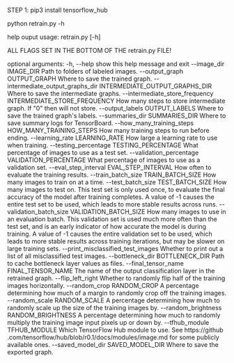 STEP 1: pip3 install tensorflow_hub

python retrain.py -h

help ouput
usage: retrain.py [-h]

ALL FLAGS SET IN THE BOTTOM OF THE retrain.py FILE!

optional arguments:
  -h, --help            show this help message and exit
  --image_dir IMAGE_DIR
                        Path to folders of labeled images.
  --output_graph OUTPUT_GRAPH
                        Where to save the trained graph.
  --intermediate_output_graphs_dir INTERMEDIATE_OUTPUT_GRAPHS_DIR
                        Where to save the intermediate graphs.
  --intermediate_store_frequency INTERMEDIATE_STORE_FREQUENCY
                        How many steps to store intermediate graph. If "0"
                        then will not store.
  --output_labels OUTPUT_LABELS
                        Where to save the trained graph's labels.
  --summaries_dir SUMMARIES_DIR
                        Where to save summary logs for TensorBoard.
  --how_many_training_steps HOW_MANY_TRAINING_STEPS
                        How many training steps to run before ending.
  --learning_rate LEARNING_RATE
                        How large a learning rate to use when training.
  --testing_percentage TESTING_PERCENTAGE
                        What percentage of images to use as a test set.
  --validation_percentage VALIDATION_PERCENTAGE
                        What percentage of images to use as a validation set.
  --eval_step_interval EVAL_STEP_INTERVAL
                        How often to evaluate the training results.
  --train_batch_size TRAIN_BATCH_SIZE
                        How many images to train on at a time.
  --test_batch_size TEST_BATCH_SIZE
  How many images to test on. This test set is only used
                       once, to evaluate the final accuracy of the model
                       after training completes. A value of -1 causes the
                       entire test set to be used, which leads to more stable
                       results across runs.
 --validation_batch_size VALIDATION_BATCH_SIZE
                       How many images to use in an evaluation batch. This
                       validation set is used much more often than the test
                       set, and is an early indicator of how accurate the
                       model is during training. A value of -1 causes the
                       entire validation set to be used, which leads to more
                       stable results across training iterations, but may be
                       slower on large training sets.
 --print_misclassified_test_images
                       Whether to print out a list of all misclassified test
                       images.
 --bottleneck_dir BOTTLENECK_DIR
                       Path to cache bottleneck layer values as files.
 --final_tensor_name FINAL_TENSOR_NAME
                       The name of the output classification layer in the
                       retrained graph.
 --flip_left_right     Whether to randomly flip half of the training images
                       horizontally.
 --random_crop RANDOM_CROP
                       A percentage determining how much of a margin to
                       randomly crop off the training images.
 --random_scale RANDOM_SCALE
                       A percentage determining how much to randomly scale up
                       the size of the training images by.
 --random_brightness RANDOM_BRIGHTNESS
                       A percentage determining how much to randomly multiply
                       the training image input pixels up or down by.
 --tfhub_module TFHUB_MODULE
                       Which TensorFlow Hub module to use. See https://github
                       .com/tensorflow/hub/blob/r0.1/docs/modules/image.md
                       for some publicly available ones.
 --saved_model_dir SAVED_MODEL_DIR
                       Where to save the exported graph.
